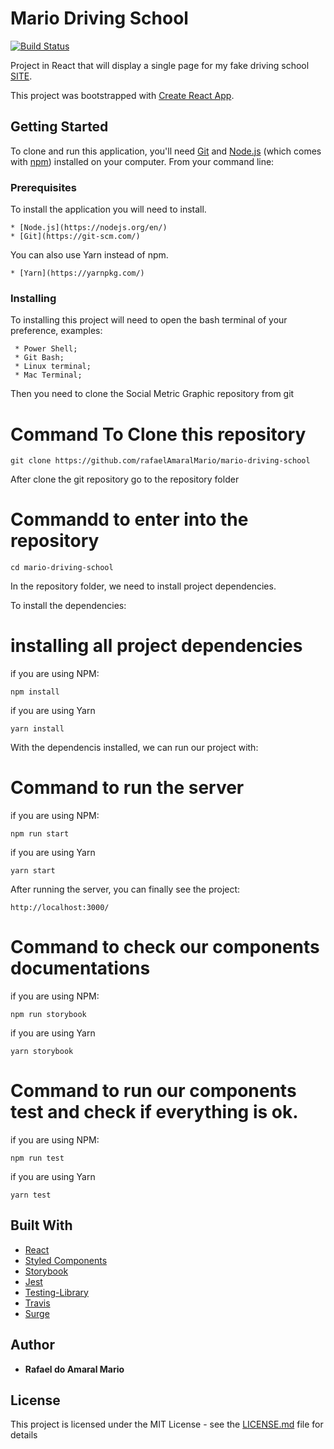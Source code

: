 # Mario Driving School
[![Build Status](https://travis-ci.org/rafaelAmaralMario/mario-driving-school.svg?branch=master)](https://travis-ci.org/rafaelAmaralMario/mario-driving-school)

Project in React that will display a single page for my fake driving school [SITE](http://rafael-mario-driving-school.surge.sh/).

This project was bootstrapped with [Create React App](https://github.com/facebook/create-react-app).

## Getting Started

To clone and run this application, you'll need [Git](https://git-scm.com) and [Node.js](https://nodejs.org/en/download/) (which comes with [npm](http://npmjs.com)) installed on your computer. From your command line:

### Prerequisites

To install the application you will need to install.
```
* [Node.js](https://nodejs.org/en/)
* [Git](https://git-scm.com/)
```

You can also use Yarn instead of npm.
```
* [Yarn](https://yarnpkg.com/)
```

### Installing

To installing this project will need to open the bash terminal of your preference, examples:

```
 * Power Shell;
 * Git Bash;
 * Linux terminal;
 * Mac Terminal;
```
Then you need to clone the Social Metric Graphic repository from git 

# Command To Clone this repository
```
git clone https://github.com/rafaelAmaralMario/mario-driving-school
```

After clone the git repository go to the repository folder
# Commandd to enter into the repository
```
cd mario-driving-school
```

In the repository folder, we need to install project dependencies. 

To install the dependencies:

# installing all project dependencies   

if you are using NPM:
```
npm install
```

if you are using Yarn
```
yarn install
```

With the dependencis installed, we can run our project with:   

# Command to run the server
if you are using NPM:

```
npm run start
```

if you are using Yarn
```
yarn start
```


After running the server, you can finally see the project: 

```
http://localhost:3000/
```

# Command to check our components documentations
if you are using NPM:
```
npm run storybook
```
if you are using Yarn
```
yarn storybook
```

# Command to run our components test and check if everything is ok.
if you are using NPM:
```
npm run test
```
if you are using Yarn
```
yarn test
```

## Built With
- [React](https://reactjs.org/)
- [Styled Components](https://styled-components.com/)
- [Storybook](https://storybook.js.org/)
- [Jest](https://jestjs.io/)
- [Testing-Library](https://testing-library.com/docs/intro)
- [Travis](https://travis-ci.org/)
- [Surge](https://surge.sh/)

## Author

- **Rafael do Amaral Mario**

## License

This project is licensed under the MIT License - see the [LICENSE.md](LICENSE.md) file for details
